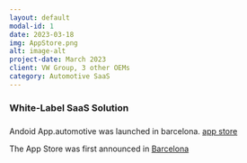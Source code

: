 ```yaml
---
layout: default
modal-id: 1
date: 2023-03-18
img: AppStore.png
alt: image-alt
project-date: March 2023
client: VW Group, 3 other OEMs
category: Automotive SaaS
---
```


### White-Label SaaS Solution

 <div style="text-align: left">
  
#####
Andoid App.automotive was launched in barcelona.
[app store](https://cariad.technology/de/en/news/stories/launch-application-store-for-volkswagen-group.html)

The App Store was first announced in 
<a href="https://https://cariad.technology/de/en/news/stories/launch-application-store-for-volkswagen-group.html">Barcelona</a>

